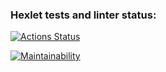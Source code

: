 ### Hexlet tests and linter status:

[![Actions Status](https://github.com/temir988/python-project-lvl1/workflows/hexlet-check/badge.svg)](https://github.com/temir988/python-project-lvl1/actions)

[![Maintainability](https://api.codeclimate.com/v1/badges/a99a88d28ad37a79dbf6/maintainability)](https://codeclimate.com/github/temir988/python-project-lvl1/maintainability)
